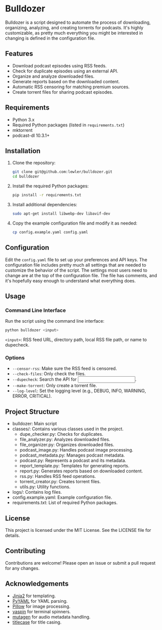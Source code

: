 # Bulldozer

Bulldozer is a script designed to automate the process of downloading, organizing, analyzing, and creating torrents for podcasts. It's highly customizable, as pretty much everything you might be interested in changing is defined in the configuration file.

## Features

- Download podcast episodes using RSS feeds.
- Check for duplicate episodes using an external API.
- Organize and analyze downloaded files.
- Generate reports based on the downloaded content.
- Automatic RSS censoring for matching premium sources.
- Create torrent files for sharing podcast episodes.

## Requirements

- Python 3.x
- Required Python packages (listed in `requirements.txt`)
- mktorrent
- podcast-dl 10.3.1+

## Installation

1. Clone the repository:
    ```sh
    git clone git@github.com:lewler/bulldozer.git
    cd bulldozer
    ```

2. Install the required Python packages:
    ```sh
    pip install -r requirements.txt
    ```

3. Install additional dependencies:
    ```sh
    sudo apt-get install libwebp-dev libavif-dev
    ```

4. Copy the example configuration file and modify it as needed:
    ```sh
    cp config.example.yaml config.yaml
    ```

## Configuration

Edit the `config.yaml` file to set up your preferences and API keys. The configuration file includes pretty much all settings that are needed to customize the behavior of the script. The settings most users need to change are at the top of the configuration file. The file has comments, and it's hopefully easy enough to understand what everything does.

## Usage

### Command Line Interface

Run the script using the command line interface:

```sh
python bulldozer <input>
```

`<input>`: RSS feed URL, directory path, local RSS file path, or name to dupecheck.

### Options
- `--censor-rss`: Make sure the RSS feed is censored.
- `--check-files`: Only check the files.
- `--dupecheck`: Search the API for <input>.
- `--make-torrent`: Only create a torrent file.
- `--log-level`: Set the logging level (e.g., DEBUG, INFO, WARNING, ERROR, CRITICAL).

## Project Structure

- bulldozer: Main script
- classes/: Contains various classes used in the project.
  - dupe_checker.py: Checks for duplicates.
  - file_analyzer.py: Analyzes downloaded files.
  - file_organizer.py: Organizes downloaded files.
  - podcast_image.py: Handles podcast image processing.
  - podcast_metadata.py: Manages podcast metadata.
  - podcast.py: Represents a podcast and its metadata.
  - report_template.py: Templates for generating reports.
  - report.py: Generates reports based on downloaded content.
  - rss.py: Handles RSS feed operations.
  - torrent_creator.py: Creates torrent files.
  - utils.py: Utility functions.
- logs/: Contains log files.
- config.example.yaml: Example configuration file.
- requirements.txt: List of required Python packages.

## License

This project is licensed under the MIT License. See the LICENSE file for details.

## Contributing

Contributions are welcome! Please open an issue or submit a pull request for any changes.

## Acknowledgements

- [Jinja2](https://pypi.org/project/Jinja2/) for templating.
- [PyYAML](https://pypi.org/project/PyYAML/) for YAML parsing.
- [Pillow](https://pypi.org/project/pillow/) for image processing.
- [yaspin](https://pypi.org/project/yaspin/) for terminal spinners.
- [mutagen](https://pypi.org/project/mutagen/) for audio metadata handling.
- [titlecase](https://pypi.org/project/titlecase/) for title casing.
